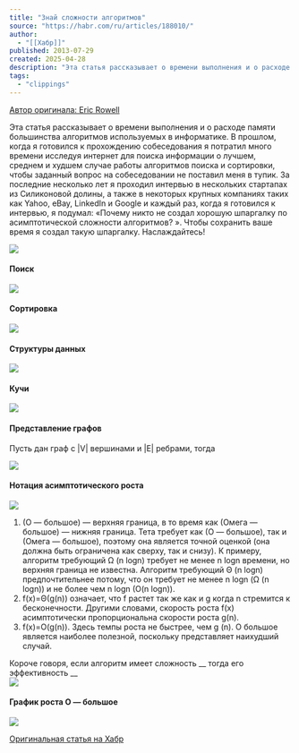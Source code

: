 ```yaml
---
title: "Знай сложности алгоритмов"
source: "https://habr.com/ru/articles/188010/"
author:
  - "[[Хабр]]"
published: 2013-07-29
created: 2025-04-28
description: "Эта статья рассказывает о времени выполнения и о расходе памяти большинства алгоритмов используемых в информатике. В прошлом, когда я готовился к прохождению собеседования я потратил много времени..."
tags:
  - "clippings"
---
```

[Автор оригинала: Eric Rowell](http://bigocheatsheet.com/)

Эта статья рассказывает о времени выполнения и о расходе памяти большинства алгоритмов используемых в информатике. В прошлом, когда я готовился к прохождению собеседования я потратил много времени исследуя интернет для поиска информации о лучшем, среднем и худшем случае работы алгоритмов поиска и сортировки, чтобы заданный вопрос на собеседовании не поставил меня в тупик. За последние несколько лет я проходил интервью в нескольких стартапах из Силиконовой долины, а также в некоторых крупных компаниях таких как Yahoo, eBay, LinkedIn и Google и каждый раз, когда я готовился к интервью, я подумал: «Почему никто не создал хорошую шпаргалку по асимптотической сложности алгоритмов? ». Чтобы сохранить ваше время я создал такую шпаргалку. Наслаждайтесь!  
  
![](https://habrastorage.org/r/w1560/getpro/habr/post_images/3da/386/eed/3da386eed54c16ff73b647b383aea085.png)  
  

#### Поиск

  
![](https://habrastorage.org/r/w1560/getpro/habr/post_images/f54/446/a54/f54446a54f3d52d20e95ba5c5495644f.png)  
  

#### Сортировка

  
![](https://habrastorage.org/r/w1560/getpro/habr/post_images/b91/1bc/ca9/b911bcca9ca9f9d8b0fa781a49118553.png)  
  

#### Структуры данных

  
![](https://habrastorage.org/r/w1560/getpro/habr/post_images/9a5/f72/788/9a5f72788d9e0e5ac0d0e585e3b3632f.png)  
  

#### Кучи

  
![](https://habrastorage.org/r/w1560/getpro/habr/post_images/373/6d4/4e7/3736d44e79e3bf542e2a847bbedcf86d.png)  
  

#### Представление графов

  
Пусть дан граф с |V| вершинами и |E| ребрами, тогда  
  
![](https://habrastorage.org/r/w1560/getpro/habr/post_images/2da/7ae/feb/2da7aefeb058082fd3eaf1599f9500f8.png)  
  

#### Нотация асимптотического роста

  
![](https://habrastorage.org/r/w1560/getpro/habr/post_images/fd0/c1c/9ed/fd0c1c9ed7d949c2cd258b45302016ca.png)  
  
1. (О — большое) — верхняя граница, в то время как (Омега — большое) — нижняя граница. Тета требует как (О — большое), так и (Омега — большое), поэтому она является точной оценкой (она должна быть ограничена как сверху, так и снизу). К примеру, алгоритм требующий Ω (n logn) требует не менее n logn времени, но верхняя граница не известна. Алгоритм требующий Θ (n logn) предпочтительнее потому, что он требует не менее n logn (Ω (n logn)) и не более чем n logn (O(n logn)).
2. f(x)=Θ(g(n)) означает, что f растет так же как и g когда n стремится к бесконечности. Другими словами, скорость роста f(x) асимптотически пропорциональна скорости роста g(n).
3. f(x)=O(g(n)). Здесь темпы роста не быстрее, чем g (n). O большое является наиболее полезной, поскольку представляет наихудший случай.
  
Короче говоря, если алгоритм имеет сложность \_\_ тогда его эффективность \_\_  
![](https://habrastorage.org/r/w1560/getpro/habr/post_images/17c/a73/d8d/17ca73d8dad367e1a60e3e20281e9d6d.png)  
  

#### График роста O — большое

  
![](https://habrastorage.org/r/w1560/getpro/habr/post_images/195/e1f/6a1/195e1f6a1379554ca9025338301a78ed.png)  

[Оригинальная статья на Хабр](https://habr.com/ru/articles/188010/)